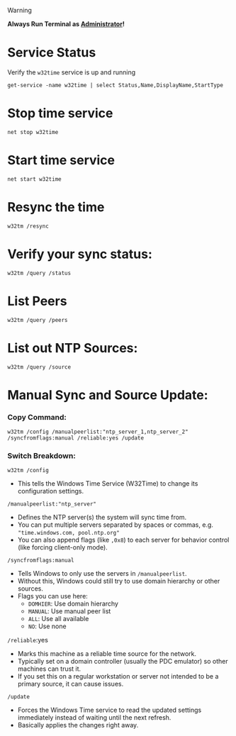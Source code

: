 > [!WARNING]
> **Always Run Terminal as <ins>Administrator</ins>!**

# Service Status
Verify the `w32time` service is up and running
```
get-service -name w32time | select Status,Name,DisplayName,StartType
```

# Stop time service 
```
net stop w32time 
```

# Start time service 
``` 
net start w32time 
```

# Resync the time 
```
w32tm /resync 
```

# Verify your sync status: 
```
w32tm /query /status 
```

# List Peers
```
w32tm /query /peers 
```

# List out NTP Sources: 
```
w32tm /query /source 
```

# Manual Sync and Source Update:
### Copy Command:
```
w32tm /config /manualpeerlist:"ntp_server_1,ntp_server_2" /syncfromflags:manual /reliable:yes /update
```
### Switch Breakdown:
`w32tm /config`
- This tells the Windows Time Service (W32Time) to change its configuration settings.

`/manualpeerlist:"ntp_server"`
- Defines the NTP server(s) the system will sync time from.
- You can put multiple servers separated by spaces or commas, e.g. `"time.windows.com, pool.ntp.org"`
- You can also append flags (like `,0x8`) to each server for behavior control (like forcing client-only mode).

`/syncfromflags:manual`
- Tells Windows to only use the servers in `/manualpeerlist`.
- Without this, Windows could still try to use domain hierarchy or other sources.
- Flags you can use here:
    - `DOMHIER`: Use domain hierarchy
    - `MANUAL`: Use manual peer list
    - `ALL`: Use all available
    - `NO`: Use none

`/reliable`:yes
- Marks this machine as a reliable time source for the network.
- Typically set on a domain controller (usually the PDC emulator) so other machines can trust it.
- If you set this on a regular workstation or server not intended to be a primary source, it can cause issues.

`/update`
- Forces the Windows Time service to read the updated settings immediately instead of waiting until the next refresh.
- Basically applies the changes right away.
